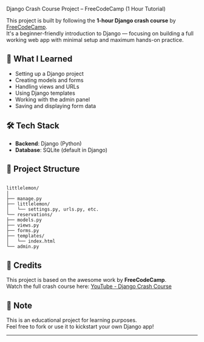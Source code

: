 Django Crash Course Project – FreeCodeCamp (1 Hour Tutorial)

This project is built by following the **1-hour Django crash course** by [FreeCodeCamp](https://www.youtube.com/watch?v=F5mRW0jo-U4).  
It's a beginner-friendly introduction to Django — focusing on building a full working web app with minimal setup and maximum hands-on practice.

## 🚀 What I Learned
- Setting up a Django project
- Creating models and forms
- Handling views and URLs
- Using Django templates
- Working with the admin panel
- Saving and displaying form data

## 🛠️ Tech Stack
- **Backend**: Django (Python)
- **Database**: SQLite (default in Django)

## 📂 Project Structure
```

littlelemon/
│
├── manage.py
├── littlelemon/
│   └── settings.py, urls.py, etc.
└── reservations/
├── models.py
├── views.py
├── forms.py
├── templates/
│   └── index.html
└── admin.py

```

## 🙌 Credits
This project is based on the awesome work by **FreeCodeCamp**.  
Watch the full crash course here: [YouTube - Django Crash Course](https://youtu.be/0roB7wZMLqI?si=0OPKyhI_iT1Xkr6v)

## 📌 Note
This is an educational project for learning purposes.  
Feel free to fork or use it to kickstart your own Django app!

---


